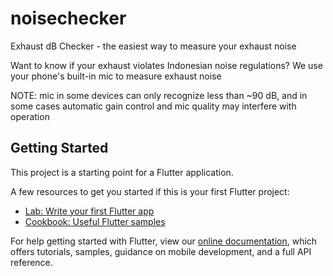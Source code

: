 # noisechecker

Exhaust dB Checker - the easiest way to measure your exhaust noise

Want to know if your exhaust violates Indonesian noise regulations? We use your phone's built-in mic to measure exhaust noise

NOTE: mic in some devices can only recognize less than ~90 dB, and in some cases automatic gain control and mic quality may interfere with operation

## Getting Started

This project is a starting point for a Flutter application.

A few resources to get you started if this is your first Flutter project:

- [Lab: Write your first Flutter app](https://flutter.dev/docs/get-started/codelab)
- [Cookbook: Useful Flutter samples](https://flutter.dev/docs/cookbook)

For help getting started with Flutter, view our
[online documentation](https://flutter.dev/docs), which offers tutorials,
samples, guidance on mobile development, and a full API reference.
